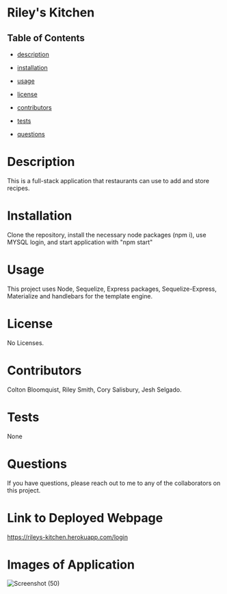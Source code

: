 # **Riley's Kitchen**

  ## Table of Contents

  * [description](#description)

  * [installation](#installation)

  * [usage](#usage)

  * [license](#license)

  * [contributors](#contributors)

  * [tests](#tests)

  * [questions](#questions)



  # Description
  This is a full-stack application that restaurants can use to add and store recipes.   
  
  # Installation
  Clone the repository, install the necessary node packages (npm i), use MYSQL login, and start application with "npm start" 

  # Usage
  This project uses Node, Sequelize, Express packages, Sequelize-Express, Materialize  and handlebars for the template engine. 

  # License
  No Licenses.

  # Contributors
  Colton Bloomquist, Riley Smith, Cory Salisbury, Jesh Selgado.

  # Tests
  None

  # Questions
  If you have questions, please reach out to me to any of the collaborators on this project.
  
  # Link to Deployed Webpage
  https://rileys-kitchen.herokuapp.com/login
  
  # Images of Application
 ![Screenshot (50)](https://user-images.githubusercontent.com/86384237/140658340-8d95d4a2-8284-4e1c-8745-6978899a4e2e.png)
